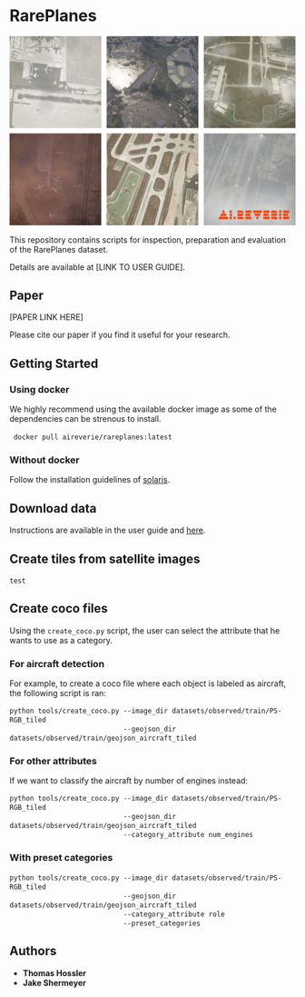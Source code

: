# RarePlanes

![](figures/AIReverie_Airports_Weather.jpg)

This repository contains scripts for inspection, preparation and evaluation of the RarePlanes dataset. 

Details are available at [LINK TO USER GUIDE].

## Paper

[PAPER LINK HERE]

Please cite our paper if you find it useful for your research.


## Getting Started

### Using docker

We highly recommend using the available docker image as some of the dependencies can be strenous 
to install.

` docker pull aireverie/rareplanes:latest`


### Without docker

Follow the installation guidelines of [solaris](https://github.com/CosmiQ/solaris). 

## Download data

Instructions are available in the user guide and [here](datasets/README.md).


## Create tiles from satellite images
```
test
```
## Create coco files

Using the `create_coco.py` script, the user can select the attribute that he wants to use as a category.

### For aircraft detection

For example, to create a coco file where each object is labeled as aircraft, the following script is ran:
```
python tools/create_coco.py --image_dir datasets/observed/train/PS-RGB_tiled
                            --geojson_dir datasets/observed/train/geojson_aircraft_tiled
```

### For other attributes
If we want to classify the aircraft by number of engines instead:
```
python tools/create_coco.py --image_dir datasets/observed/train/PS-RGB_tiled
                            --geojson_dir datasets/observed/train/geojson_aircraft_tiled
                            --category_attribute num_engines
```

### With preset categories

```
python tools/create_coco.py --image_dir datasets/observed/train/PS-RGB_tiled
                            --geojson_dir datasets/observed/train/geojson_aircraft_tiled
                            --category_attribute role
                            --preset_categories
```

## Authors

* **Thomas Hossler** 
* **Jake Shermeyer**

